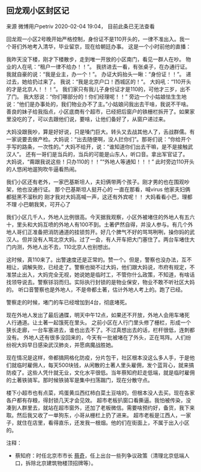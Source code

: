 ## 回龙观小区封区记

来源 微博用户petriv 2020-02-04 19:04， 目前此条已无法查看

回龙观一小区2号晚开始严格控制，身份证不是110开头的，一律不准出入。我一个哥们外地考入清华，毕业留京，现在给朝廷办事。
这是一个小时前他的直播：

我昨天没下楼，刚才下楼散步，走到唯一开放的小区南门，看见一群人在吵。
物业的人在吼：“租户一律不给办！！”。
我挤进去一看，有张桌子，在办通行证。
我就自豪的说：“我是业主，办一个！”。
办证大妈抬头一瞅：“身份证！！”。
递过去，她给扔过来了。
我说：“我是北京户口！西城区的！”。
大妈吼：“110开头的才是北京人！！！”。
我们家只有我儿子身份证才是110的，可他才三岁，出不了门。
我大怒说：“你们哪部分的！你们经理呢！！”
旁边一个小姑娘怯生生地说：“他们是办事处的，我们物业办不了主。”小姑娘问我出去干啥，我说不干啥。善良的妹子给我指点，小区底商有个超市，已经把后窗户的铁栅栏拆开了。如果家里没吃的了，可以去跟他们说，要啥，让他们备好了，从窗户递过来。

大妈没跟我吵，算是好好说，只是嗓门巨大。转头又去战其他人了，舌战群儒。有一家说要去做产检。大妈说：“出去随便啊，没人拦你们”。那哥们说：“你给开个手写的路条，一次性的。”
大妈不给开，说：“谁知道你们出去干嘛，是不是接触武汉人”。
还有一哥们是当兵的，当兵的可能是山东人，听口音。拿出军官证了。
大妈说，“甭跟我说这些！只办110的！！”“外地人等通知！！！”
此时旁边110开头的人悠闲地遛狗吹牛逼看热闹。

我们小区还有老外，一家巴基斯坦人，夫妇俩带两个孩子。刚才男的也在围观吵架，他也没通行证。
那个巴基斯坦人挺开心的
一直在那看，喊virus
他家夫妇俩都挺黑不溜秋的
刚才我对大妈高喊一声，这还有外宾呢！！
大妈看看小巴，理都不理
小巴朝我笑，可开心了

我们小区几千人，外地人比例很高。今天据我观察，小区外被堵住的外地人有五六十，里头和大妈互喷的外地人有100不到。土著俨然自得，并没人参与。有几个外地人哥们正准备把消防通道的挂锁剪开。好几个脾气不好的骂骂咧咧，操你妈的武汉人。但并没有人骂北京大妈。过了一会，有人开车把大门塞住了。两台车堵住大门内测，外地人出不去，110北京人也别想出。

这时候，真110来了。出警速度还是正常的。赞一个。但是，警察也没办法，互不相让，调解失败，已经走了。警察也拗不过大妈，他们跟大妈说，市府有规定，不准禁止出入，大妈完全无视，她说她是临时工，不管你什么政策，不知道，有啥话找领导说去。警察铩羽而归。实际执行封锁的是物业保安，物业不敢不听社区大妈的。
听口音警察也是外地人，不是帝都土著，估计外地人考上的。跑了已经。

警察走的时候，堵门的车已经增加到4台，彻底堵死。

现在外地人发出了最后通牒，明天中午12点，如果还不开放，外地人会用车堵死人行通道。让土著一起饿死在里头。
之前小区在人行门里头修了栅栏，形成一个狭长走廊，一台车塞进去，谁也出去不了。不过真想出去的话，栏杆很低，连刺都没有。
外地人还有很多没回来的，今天有一批被堵在了外头，正在骂阵。人们纷纷祝大妈早日感染武汉肺炎，并愿病魔战胜她。

现在情况是这样，帝都搞网格化防疫，分片包干，社区根本没这么多人手，于是他们就临时雇佣人，每天500块钱，从闲散的土著人里头雇佣，发个蓝背心，就来搞防疫了。这些人凭什就无业，文化水平很低。当年蔡知府赶走低端，就是临时雇佣的土著铁骑军。那时候铁骑军是集中扫荡踹门，现在分散守点。

楼下小超市也有点菜，鸡蛋黄瓜西红柿白菜土豆啥的。但根本没人去买。现在各家各户都有存粮，得封锁几天才会见效。
超市老板扒窗口看撕逼。我怕被传染，没凑到人群里去，就站在超市窗外，还加了老板微信。需要啥预约好，备货，我下来取。然后我又收了一单狗东，小哥从栅栏上扔了进来。
超市老板是江西人，一家子，就住在店里，看得直乐，还发我一根烟。他的们在街面上，不属于出入小区的。


注释：
 - 蔡知府：时任北京市市长 [蔡奇](https://zh.wikipedia.org/zh-cn/%E8%94%A1%E5%A5%87)，任上出台一些列争议政策（清理北京低端人口，拆除北京建筑物楼顶招牌等）。
